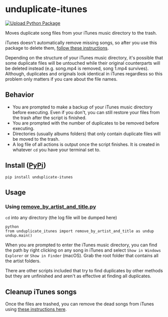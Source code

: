 
# unduplicate-itunes
[![Upload Python Package](https://github.com/ariffjeff/unduplicate-itunes/actions/workflows/python-publish.yml/badge.svg)](https://github.com/ariffjeff/unduplicate-itunes/actions/workflows/python-publish.yml)

Moves duplicate song files from your iTunes music directory to the trash.

iTunes doesn't automatically remove missing songs, so after you use this package to delete them, [follow these instructions](#cleanup-itunes-songs).

Depending on the structure of your iTunes music directory, it's possible that some duplicate files will be untouched while their original counterparts will be deleted instead (e.g. song.mp4 is removed, song 1.mp4 survives). Although, duplicates and originals look identical in iTunes regardless so this problem only matters if you care about the file names.

## Behavior
* You are prompted to make a backup of your iTunes music directory before executing. Even if you don't, you can still restore your files from the trash after the script is finished.
* You are prompted with the number of duplicates to be removed before executing.
* Directories (usually albums folders) that only contain duplicate files will be moved to the trash.
* A log file of all actions is output once the script finishes. It is created in whatever `cd` you have your terminal set to.

## Install ([PyPi](https://pypi.org/project/unduplicate-itunes/))
```
pip install unduplicate-itunes
```
## Usage
### Using [remove_by_artist_and_title.py](/unduplicate_itunes/remove_by_artist_and_title.py)
`cd` into any directory (the log file will be dumped here)
```
python
from unduplicate_itunes import remove_by_artist_and_title as undup
undup.main()
```
When you are prompted to enter the iTunes music directory, you can find the path by right clicking on any song in iTunes and select `Show in Windows Explorer` or `Show in Finder` (macOS). Grab the root folder that contains all the artist folders.

There are other scripts included that try to find duplicates by other methods but they are unfinished and aren't as effective at finding all duplicates.

## Cleanup iTunes songs
Once the files are trashed, you can remove the dead songs from iTunes using [these instructions here](https://jmetx.wordpress.com/2012/01/23/removing-dead-links-from-itunes/).

